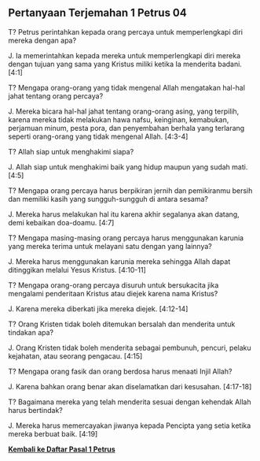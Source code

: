 ﻿## Pertanyaan Terjemahan 1 Petrus 04 ##

T? Petrus perintahkan kepada orang percaya untuk memperlengkapi diri mereka dengan apa?

J. Ia memerintahkan kepada mereka untuk memperlengkapi diri mereka dengan tujuan yang sama yang Kristus miliki ketika Ia menderita badani. [4:1]

T? Mengapa orang-orang yang tidak mengenal Allah mengatakan hal-hal jahat tentang orang percaya?

J. Mereka bicara hal-hal jahat tentang orang-orang asing, yang terpilih, karena mereka tidak melakukan hawa nafsu, keinginan, kemabukan, perjamuan minum, pesta pora, dan penyembahan berhala yang terlarang seperti orang-orang yang tidak mengenal Allah. [4:3-4]

T? Allah siap untuk menghakimi siapa?

J. Allah siap untuk menghakimi baik yang hidup maupun yang sudah mati. [4:5]

T? Mengapa orang percaya harus berpikiran jernih dan pemikiranmu bersih dan memiliki kasih yang sungguh-sungguh di antara sesama?

J. Mereka harus melakukan hal itu karena akhir segalanya akan datang, demi kebaikan doa-doamu. [4:7]

T? Mengapa masing-masing orang percaya harus menggunakan karunia yang mereka terima untuk melayani satu dengan yang lainnya?

J. Mereka harus menggunakan karunia mereka sehingga Allah dapat ditinggikan melalui Yesus Kristus. [4:10-11]

T? Mengapa orang-orang percaya disuruh untuk bersukacita jika mengalami penderitaan Kristus atau diejek karena nama Kristus?

J. Karena mereka diberkati jika mereka diejek. [4:12-14]

T? Orang Kristen tidak boleh ditemukan bersalah dan menderita untuk tindakan apa?

J. Orang Kristen tidak boleh menderita sebagai pembunuh, pencuri, pelaku kejahatan, atau seorang pengacau. [4:15]

T? Mengapa orang fasik dan orang berdosa harus menaati Injil Allah?

J. Karena bahkan orang benar akan diselamatkan dari kesusahan. [4:17-18]

T? Bagaimana mereka yang telah menderita sesuai dengan kehendak Allah harus bertindak?

J. Mereka harus memercayakan jiwanya kepada Pencipta yang setia ketika mereka berbuat baik. [4:19]

__[Kembali ke Daftar Pasal 1 Petrus](./)__


